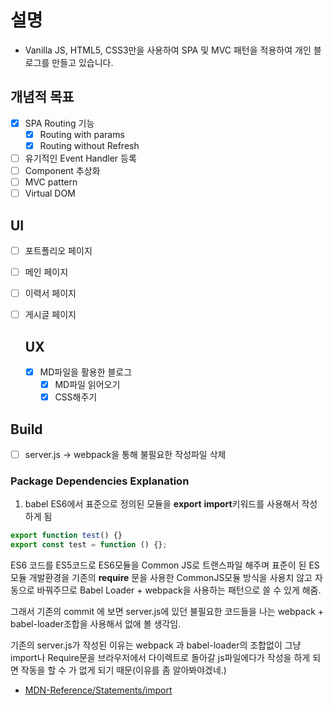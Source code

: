 # 설명

- Vanilla JS, HTML5, CSS3만을 사용하여 SPA 및 MVC 패턴을 적용하여 개인 블로그를 만들고 있습니다.

## 개념적 목표

- [x] SPA Routing 기능
  - [x] Routing with params
  - [x] Routing without Refresh
- [ ] 유기적인 Event Handler 등록
- [ ] Component 추상화
- [ ] MVC pattern
- [ ] Virtual DOM

## UI

- [ ] 포트폴리오 페이지
- [ ] 메인 페이지
- [ ] 이력서 페이지
- [ ] 게시글 페이지

  ## UX

  - [x] MD파일을 활용한 블로그
    - [x] MD파일 읽어오기
    - [x] CSS해주기

## Build

-[ ] server.js -> webpack을 통해 불필요한 작성파일 삭제

### Package Dependencies Explanation

1. babel
   ES6에서 표준으로 정의된 모듈을 **export** **import**키워드를 사용해서 작성하게 됨

```js
export function test() {}
export const test = function () {};
```

ES6 코드를 ES5코드로 ES6모듈을 Common JS로 트랜스파일 해주며 표준이 된 ES 모듈 개발환경을 기존의 **require** 문을 사용한 CommonJS모듈 방식을 사용치 않고 자동으로 바꿔주므로 Babel Loader + webpack을 사용하는 패턴으로 쓸 수 있게 해줌.

그래서 기존의 commit 에 보면 server.js에 있던 불필요한 코드들을 나는 webpack + babel-loader조합을 사용해서 없애 볼 생각임.

기존의 server.js가 작성된 이유는 webpack 과 babel-loader의 조합없이 그냥 import나 Require문을 브라우저에서 다이렉트로 돌아갈 js파일에다가 작성을 하게 되면 작동을 할 수 가 없게 되기 때문(이유를 좀 알아봐야겠네.)

- [MDN-Reference/Statements/import](https://developer.mozilla.org/en-US/docs/Web/JavaScript/Reference/Statements/import)
